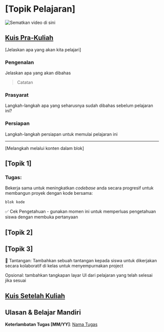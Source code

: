 # [Topik Pelajaran]

![Sematkan video di sini](video-url)

## [Kuis Pra-Kuliah](quiz-url)

[Jelaskan apa yang akan kita pelajari]

### Pengenalan

Jelaskan apa yang akan dibahas

> Catatan

### Prasyarat

Langkah-langkah apa yang seharusnya sudah dibahas sebelum pelajaran ini?

### Persiapan

Langkah-langkah persiapan untuk memulai pelajaran ini

---

[Melangkah melalui konten dalam blok]

## [Topik 1]

### Tugas:

Bekerja sama untuk meningkatkan *codebase* anda secara progresif untuk membangun proyek dengan kode bersama:

```html
blok kode
```

✅ Cek Pengetahuan - gunakan momen ini untuk memperluas pengetahuan siswa dengan membuka pertanyaan

## [Topik 2]

## [Topik 3]

🚀 Tantangan: Tambahkan sebuah tantangan kepada siswa untuk dikerjakan secara kolaboratif di kelas untuk menyempurnakan project

Opsional: tambahkan tangkapan layar UI dari pelajaran yang telah selesai jika sesuai

## [Kuis Setelah Kuliah](quiz-url)

## Ulasan & Belajar Mandiri

**Keterlambatan Tugas [MM/YY]**: [Nama Tugas](assignment.md)
